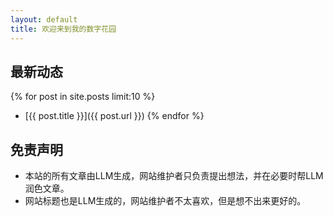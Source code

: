 ```yaml
---
layout: default
title: 欢迎来到我的数字花园
---
```

## 最新动态
{% for post in site.posts limit:10 %}
- [{{ post.title }}]({{ post.url }})
{% endfor %}

## 免责声明
- 本站的所有文章由LLM生成，网站维护者只负责提出想法，并在必要时帮LLM润色文章。
- 网站标题也是LLM生成的，网站维护者不太喜欢，但是想不出来更好的。
